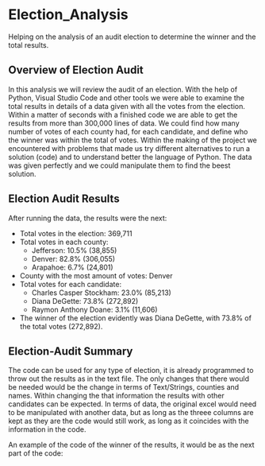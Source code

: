 # Election_Analysis

Helping on the analysis of an audit election to determine the winner and the total results. 

## Overview of Election Audit

In this analysis we will review the audit of an election. With the help of Python, Visual Studio Code and other tools we were able to examine the total results in details of a data given with all the votes from the election. Within a matter of seconds with a finished code we are able to get the results from more than 300,000 lines of data. We could find how many number of votes of each county had, for each candidate, and define who the winner was within the total of votes. Within the making of the project we encountered with problems that made us try different alternatives to run a solution (code) and to understand better the language of Python. The data was given perfectly and we could manipulate them to find the beest solution. 

## Election Audit Results

After running the data, the results were the next: 

* Total votes in the election: 369,711
* Total votes in each county:
    - Jefferson: 10.5% (38,855)
    - Denver: 82.8% (306,055)
    - Arapahoe: 6.7% (24,801)
* County with the most amount of votes: Denver
* Total votes for each candidate: 
    - Charles Casper Stockham: 23.0% (85,213)
    - Diana DeGette: 73.8% (272,892)
    - Raymon Anthony Doane: 3.1% (11,606)
* The winner of the election evidently was Diana DeGette, with 73.8% of the total votes (272,892). 

## Election-Audit Summary

The code can be used for any type of election, it is already programmed to throw out the results as in the text file. The only changes that there would be needed would be the change in terms of Text/Strings, counties and names. Within changing the that information the results with other candidates can be expected. In terms of data, the original excel would need to be manipulated with another data, but as long as the threee columns are kept as they are the code would still work, as long as it coincides with the information in the code. 

An example of the code of the winner of the results, it would be as the next part of the code: 




